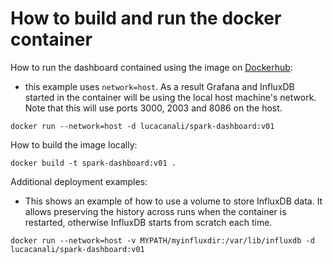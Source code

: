 # How to build and run the docker container

How to run the dashboard contained using the image on [Dockerhub](https://hub.docker.com/r/lucacanali/spark-dashboard):
- this example uses `network=host`. As a result Grafana and InfluxDB started in the container will be 
  using the local host machine's network.   Note that this will use ports 3000, 2003 and 8086 on the host.
```
docker run --network=host -d lucacanali/spark-dashboard:v01
```

How to build the image locally:
```
docker build -t spark-dashboard:v01 .
```

Additional deployment examples:
- This shows an example of how to use a volume to store InfluxDB data. 
  It allows preserving the history across runs when the container is restarted,
  otherwise InfluxDB starts from scratch each time.
```
docker run --network=host -v MYPATH/myinfluxdir:/var/lib/influxdb -d lucacanali/spark-dashboard:v01
```
